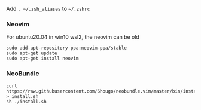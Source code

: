 Add `. ~/.zsh_aliases` to `~/.zshrc` 

### Neovim
For ubuntu20.04 in win10 wsl2, the neovim can be old
```
sudo add-apt-repository ppa:neovim-ppa/stable
sudo apt-get update
sudo apt-get install neovim
```

### NeoBundle
```
curl https://raw.githubusercontent.com/Shougo/neobundle.vim/master/bin/install.sh > install.sh
sh ./install.sh
```

